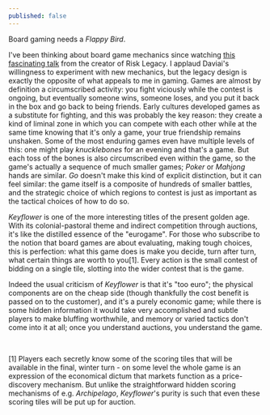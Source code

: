 ```yaml
---
published: false
---
```


Board gaming needs a *Flappy Bird*.

I've been thinking about board game mechanics since watching [this fascinating talk](http://vimeo.com/82383614) from the creator of Risk Legacy. I applaud Daviai's willingness to experiment with new mechanics, but the legacy design is exactly the opposite of what appeals to me in gaming. Games are almost by definition a circumscribed activity: you fight viciously while the contest is ongoing, but eventually someone wins, someone loses, and you put it back in the box and go back to being friends. Early cultures developed games as a substitute for fighting, and this was probably the key reason: they create a kind of liminal zone in which you can compete with each other while at the same time knowing that it's only a game, your true friendship remains unshaken. Some of the most enduring games even have multiple levels of this: one might play *knucklebones* for an evening and that's a game. But each toss of the bones is also circumscribed even within the game, so the game's actually a sequence of much smaller games; *Poker* or *Mahjong* hands are similar. *Go* doesn't make this kind of explicit distinction, but it can feel similar: the game itself is a composite of hundreds of smaller battles, and the strategic choice of which regions to contest is just as important as the tactical choices of how to do so.

*Keyflower* is one of the more interesting titles of the present golden age. With its colonial-pastoral theme and indirect competition through auctions, it's like the distilled essence of the "eurogame". For those who subscribe to the notion that board games are about evaluating, making tough choices, this is perfection: what this game does is make you decide, turn after turn, what certain things are worth to you[1]. Every action is the small contest of bidding on a single tile, slotting into the wider contest that is the game.

Indeed the usual criticism of *Keyflower* is that it's "too euro"; the physical components are on the cheap side (though thankfully the cost benefit is passed on to the customer), and it's a purely economic game; while there is some hidden information it would take very accomplished and subtle players to make bluffing worthwhile, and memory or varied tactics don't come into it at all; once you understand auctions, you understand the game.

<br />
<p />

[1] Players each secretly know some of the scoring tiles that will be available in the final, winter turn - on some level the whole game is an expression of the economical dictum that markets function as a price-discovery mechanism. But unlike the straightforward hidden scoring mechanisms of e.g. *Archipelago*, *Keyflower*'s purity is such that even these scoring tiles will be put up for auction.